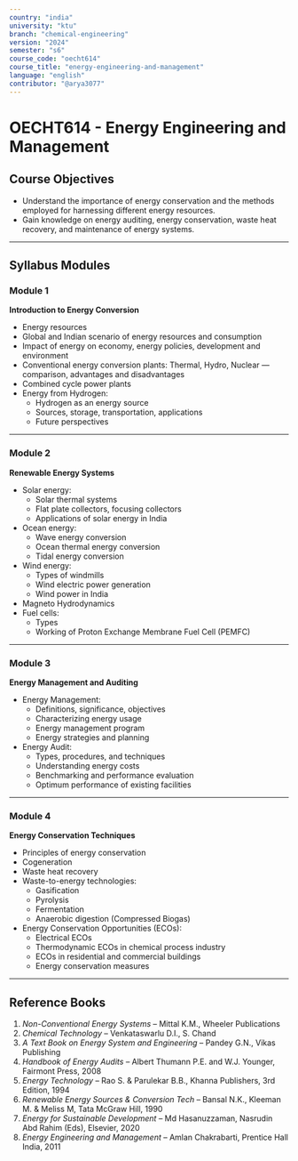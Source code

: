 ```yaml
---
country: "india"
university: "ktu"
branch: "chemical-engineering"
version: "2024"
semester: "s6"
course_code: "oecht614"
course_title: "energy-engineering-and-management"
language: "english"
contributor: "@arya3077"
---
```


# OECHT614 - Energy Engineering and Management

## Course Objectives

- Understand the importance of energy conservation and the methods employed for harnessing different energy resources.  
- Gain knowledge on energy auditing, energy conservation, waste heat recovery, and maintenance of energy systems.

---

## Syllabus Modules

### Module 1  
**Introduction to Energy Conversion**  
- Energy resources  
- Global and Indian scenario of energy resources and consumption  
- Impact of energy on economy, energy policies, development and environment  
- Conventional energy conversion plants: Thermal, Hydro, Nuclear — comparison, advantages and disadvantages  
- Combined cycle power plants  
- Energy from Hydrogen:  
  - Hydrogen as an energy source  
  - Sources, storage, transportation, applications  
  - Future perspectives  

---

### Module 2  
**Renewable Energy Systems**  
- Solar energy:  
  - Solar thermal systems  
  - Flat plate collectors, focusing collectors  
  - Applications of solar energy in India  
- Ocean energy:  
  - Wave energy conversion  
  - Ocean thermal energy conversion  
  - Tidal energy conversion  
- Wind energy:  
  - Types of windmills  
  - Wind electric power generation  
  - Wind power in India  
- Magneto Hydrodynamics  
- Fuel cells:  
  - Types  
  - Working of Proton Exchange Membrane Fuel Cell (PEMFC)  

---

### Module 3  
**Energy Management and Auditing**  
- Energy Management:  
  - Definitions, significance, objectives  
  - Characterizing energy usage  
  - Energy management program  
  - Energy strategies and planning  
- Energy Audit:  
  - Types, procedures, and techniques  
  - Understanding energy costs  
  - Benchmarking and performance evaluation  
  - Optimum performance of existing facilities  

---

### Module 4  
**Energy Conservation Techniques**  
- Principles of energy conservation  
- Cogeneration  
- Waste heat recovery  
- Waste-to-energy technologies:  
  - Gasification  
  - Pyrolysis  
  - Fermentation  
  - Anaerobic digestion (Compressed Biogas)  
- Energy Conservation Opportunities (ECOs):  
  - Electrical ECOs  
  - Thermodynamic ECOs in chemical process industry  
  - ECOs in residential and commercial buildings  
  - Energy conservation measures  

---

## Reference Books

1. *Non-Conventional Energy Systems* – Mittal K.M., Wheeler Publications  
2. *Chemical Technology* – Venkataswarlu D.I., S. Chand  
3. *A Text Book on Energy System and Engineering* – Pandey G.N., Vikas Publishing  
4. *Handbook of Energy Audits* – Albert Thumann P.E. and W.J. Younger, Fairmont Press, 2008  
5. *Energy Technology* – Rao S. & Parulekar B.B., Khanna Publishers, 3rd Edition, 1994  
6. *Renewable Energy Sources & Conversion Tech* – Bansal N.K., Kleeman M. & Meliss M, Tata McGraw Hill, 1990  
7. *Energy for Sustainable Development* – Md Hasanuzzaman, Nasrudin Abd Rahim (Eds), Elsevier, 2020  
8. *Energy Engineering and Management* – Amlan Chakrabarti, Prentice Hall India, 2011  
